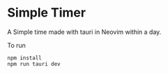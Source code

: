 # Simple Timer

A Simple time made with tauri in Neovim within a day.

To run
```
npm install
npm run tauri dev
```
